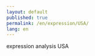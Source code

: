 ```yaml
---
layout: default
published: true
permalink: /en/expression/USA/
lang: en
---
```


expression analysis USA
